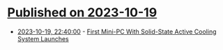 # [Published on 2023-10-19](index.md)

* [2023-10-19, 22:40:00](https://hardware.slashdot.org/story/23/10/19/215257/first-mini-pc-with-solid-state-active-cooling-system-launches?utm_source=rss1.0mainlinkanon&utm_medium=feed) - [First Mini-PC With Solid-State Active Cooling System Launches](https://hardware.slashdot.org/story/23/10/19/215257/first-mini-pc-with-solid-state-active-cooling-system-launches?utm_source=rss1.0mainlinkanon&utm_medium=feed)
